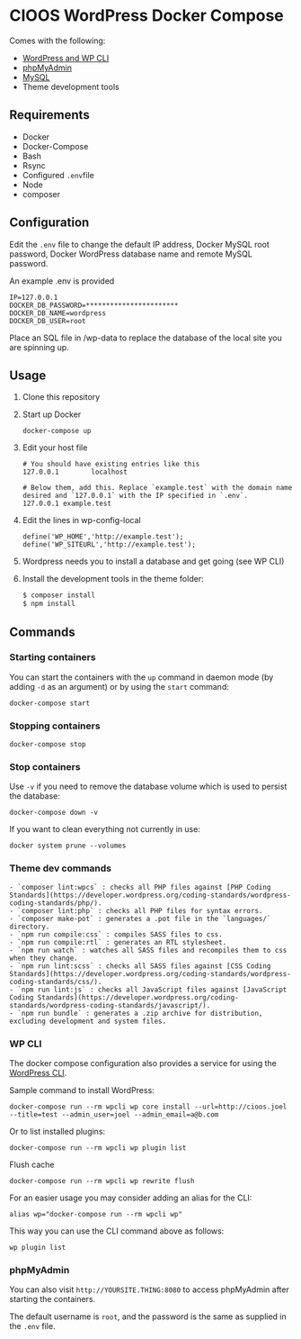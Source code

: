# CIOOS WordPress Docker Compose

Comes with the following:

- [WordPress and WP CLI](https://hub.docker.com/_/wordpress/)
- [phpMyAdmin](https://hub.docker.com/r/phpmyadmin/phpmyadmin/)
- [MySQL](https://hub.docker.com/_/mysql/)
- Theme development tools

## Requirements

* Docker
* Docker-Compose
* Bash
* Rsync
* Configured `.env`file
* Node 
* composer


## Configuration

Edit the `.env` file to change the default IP address, Docker MySQL root password, Docker WordPress database name and remote MySQL password.

An example .env is provided

```.env
IP=127.0.0.1
DOCKER_DB_PASSWORD=***********************
DOCKER_DB_NAME=wordpress
DOCKER_DB_USER=root
```
Place an SQL file in /wp-data to replace the database of the local site you are spinning up.



## Usage

1. Clone this repository 
2. Start up Docker
   ```
   docker-compose up
   ```
3. Edit your host file
   ```etc/hosts
   # You should have existing entries like this
   127.0.0.1        localhost

   # Below them, add this. Replace `example.test` with the domain name desired and `127.0.0.1` with the IP specified in `.env`.
   127.0.0.1 example.test
   ```
4. Edit the lines in wp-config-local
   ```wp-config-local.php
   define('WP_HOME','http://example.test');
   define('WP_SITEURL','http://example.test');
   ```
5. Wordpress needs you to install a database and get going (see WP CLI)
6. Install the development tools in the theme folder:

   ```sh
   $ composer install
   $ npm install
   ```
   
## Commands

### Starting containers

You can start the containers with the `up` command in daemon mode (by adding `-d` as an argument) or by using the `start` command:

   ```
   docker-compose start
   ```

### Stopping containers

   ```
   docker-compose stop
   ```

### Stop containers

Use `-v` if you need to remove the database volume which is used to persist the database:

   ```
   docker-compose down -v
   ```

If you want to clean everything not currently in use:

   ```shell
   docker system prune --volumes
   ```
   
### Theme dev commands
   ```
   - `composer lint:wpcs` : checks all PHP files against [PHP Coding Standards](https://developer.wordpress.org/coding-standards/wordpress-coding-standards/php/).
   - `composer lint:php` : checks all PHP files for syntax errors.
   - `composer make-pot` : generates a .pot file in the `languages/` directory.
   - `npm run compile:css` : compiles SASS files to css.
   - `npm run compile:rtl` : generates an RTL stylesheet.
   - `npm run watch` : watches all SASS files and recompiles them to css when they change.
   - `npm run lint:scss` : checks all SASS files against [CSS Coding Standards](https://developer.wordpress.org/coding-standards/wordpress-coding-standards/css/).
   - `npm run lint:js` : checks all JavaScript files against [JavaScript Coding Standards](https://developer.wordpress.org/coding-standards/wordpress-coding-standards/javascript/).
   - `npm run bundle` : generates a .zip archive for distribution, excluding development and system files.
   ```

### WP CLI

The docker compose configuration also provides a service for using the [WordPress CLI](https://developer.wordpress.org/cli/commands/).

Sample command to install WordPress:

```
docker-compose run --rm wpcli wp core install --url=http://cioos.joel --title=test --admin_user=joel --admin_email=a@b.com
```

Or to list installed plugins:

```
docker-compose run --rm wpcli wp plugin list
```

Flush cache

```
docker-compose run --rm wpcli wp rewrite flush
```

For an easier usage you may consider adding an alias for the CLI:

```
alias wp="docker-compose run --rm wpcli wp"
```

   This way you can use the CLI command above as follows:

   ```
   wp plugin list
   ```

### phpMyAdmin

You can also visit `http://YOURSITE.THING:8080` to access phpMyAdmin after starting the containers.

The default username is `root`, and the password is the same as supplied in the `.env` file.
